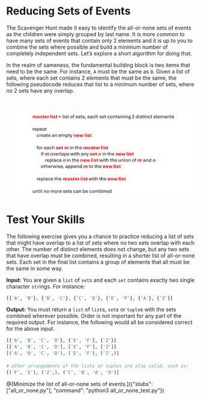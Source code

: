 # Reducing Sets of Events

The Scavenger Hunt made it easy to identify the all-or-none sets of events as the children were simply grouped by last name. It is more common to have many sets of events that contain only 2 elements and it is up to you to combine the sets where possible and build a minimum number of completely independent sets. Let’s explore a short algorithm for doing that.

In the realm of sameness, the fundamental building block is two items that need to be the same. For instance, `A` must be the same as `B`. Given a list of sets, where each set contains 2 elements that must be the same, the following pseudocode reduces that list to a minimum number of sets, where no 2 sets have any overlap.

<BR><BR>
![An Algorithm to Combine All-or-None Sets](CombiningSets.png)
<BR>

# Test Your Skills

The following exercise gives you a chance to practice reducing a list of sets that might have overlap to a list of sets where no two sets overlap with each other. The number of distinct elements does not change, but any two sets that have overlap must be combined, resulting in a shorter list of all-or-none sets. Each set in the final list contains a group of elements that all must be the same in some way.

__Input:__ You are given a `list` of `set`s and each `set` contains exactly two single character `str`ings.  For instance:

```python
[{'A', 'B'}, {'B', 'C'}, {'C', 'D'}, {'E', 'F'}, {'A'}, {'Z'}]
```

__Output:__ You must return a `list` of `list`s, `set`s or `tuple`s with the sets combined wherever possible. Order is not important for any part of the required output. For instance, the following would all be considered correct for the above input. 

```python
[{'A', 'B', 'C', 'D'}, {'E', 'F'}, {'Z'}]
[['A', 'B', 'C', 'D'], ['E', 'F'], ['Z']]
[('A', 'B', 'C', 'D'), ('E', 'F'), ('Z',)]

# other arrangements of the lists or tuples are also valid, such as:
[('F', 'E'), ('Z',), ('C', 'B', 'A', 'D')]
```

@[Minimize the list of all-or-none sets of events.]({"stubs": ["all_or_none.py"], "command": "python3 all_or_none_test.py"})
